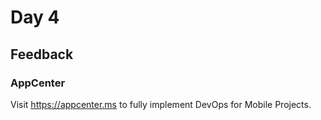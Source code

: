 # Day 4

## Feedback

### AppCenter

Visit <https://appcenter.ms> to fully implement DevOps for Mobile Projects.